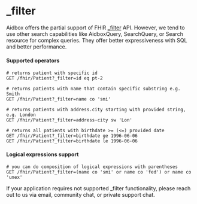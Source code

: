 # \_filter

Aidbox offers the partial support of FHIR [\_filter](https://www.hl7.org/fhir/search_filter.html) API. However, we tend to use other search capabilities like AidboxQuery, SearchQuery, or Search resource for complex queries. They offer better expressiveness with SQL and better performance.

#### Supported operators

```text
# returns patient with specific id
GET /fhir/Patient?_filter=id eq pt-2

# returns patients with name that contain specific substring e.g. Smith
GET /fhir/Patient?_filter=name co 'smi'

# returns patients with address.city starting with provided string, e.g. London
GET /fhir/Patient?_filter=address-city sw 'Lon'

# returns all patients with birthdate >= (<=) provided date
GET /fhir/Patient?_filter=birthdate ge 1996-06-06
GET /fhir/Patient?_filter=birthdate le 1996-06-06
```

#### Logical expressions support

```text
# you can do composition of logical expressions with parentheses
GET /fhir/Patient?_filter=(name co 'smi' or name co 'fed') or name co 'unex'
```

If your application requires not supported \_filter functionality, please reach out to us via email, community chat, or private support chat.



